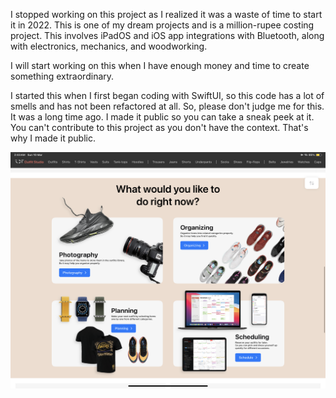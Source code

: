 I stopped working on this project as I realized it was a waste of time to start it in 2022. 
This is one of my dream projects and is a million-rupee costing project.
This involves iPadOS and iOS app integrations with Bluetooth, along with electronics, mechanics, and woodworking.

I will start working on this when I have enough money and time to create something extraordinary.

I started this when I first began coding with SwiftUI, so this code has a lot of smells and has not been refactored at all. 
So, please don't judge me for this. It was a long time ago. 
I made it public so you can take a sneak peek at it. 
You can't contribute to this project as you don't have the context. 
That's why I made it public.

![alt text](https://github.com/KDTechniques/KD-Techniques-Outfit-Studio/blob/main/IMG_3114.PNG?raw=true)
